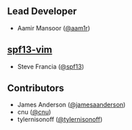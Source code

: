 ## Lead Developer

* Aamir Mansoor ([@aam1r](https://github.com/aam1r))

## [spf13-vim](http://vim.spf13.com/)

* Steve Francia ([@spf13](https://github.com/spf13))

## Contributors

* James Anderson ([@jamesaanderson](https://github.com/jamesaanderson))
* cnu ([@cnu](https://github.com/cnu))
* tylernisonoff ([@tylernisonoff](https://github.com/tylernisonoff))
